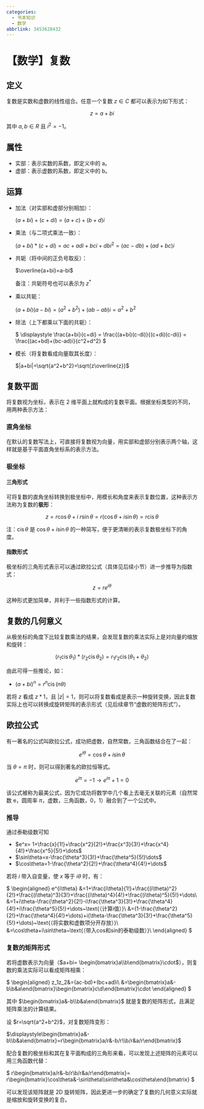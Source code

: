 ```yaml
---
categories:
  - 书本知识
  - 数学
abbrlink: 3453628432
---
```

# 【数学】复数

## 定义

复数是实数和虚数的线性组合。任意一个复数 $z\in C$ 都可以表示为如下形式：

$$z=a+bi$$

其中 $a,b\in R$ 且 $i^2=-1$。

## 属性

- 实部：表示实数的系数，即定义中的 a。
- 虚部：表示虚数的系数，即定义中的 b。

## 运算

- 加法（对实部和虚部分别相加）：

  $(a+bi)+(c+di)=(a+c)+(b+d)i$

- 乘法（与二项式乘法一致）：

  $(a+bi)*(c+di)=ac+adi+bci+dbi^2=(ac-db)+(ad+bc)i$

- 共轭（将中间的正负号取反）：

  $\overline{a+bi}=a-bi$

  备注：共轭符号也可以表示为 $z^*$

- 乘以共轭：

  $(a+bi)(a-bi)=(a^2+b^2)+(ab-ab)i=a^2+b^2$

- 除法（上下都乘以下面的共轭）：

  $
  \displaystyle \frac{a+bi}{c+di} 
  = \frac{(a+bi)(c-di)}{(c+di)(c-di)}
  = \frac{(ac+bd)+(bc-ad)i}{c^2+d^2}
  $

- 模长（将复数看成向量取其长度）：

  $|a+bi|=\sqrt{a^2+b^2}=\sqrt{z\overline{z}}$

## 复数平面

将复数视为坐标，表示在 2 维平面上就构成的复数平面。根据坐标类型的不同，用两种表示方法：

### 直角坐标

在默认的复数写法上，可直接将复数视为向量，用实部和虚部分别表示两个轴，这样就是基于平面直角坐标系的表示方法。

### 极坐标

#### 三角形式

可将复数的直角坐标转换到极坐标中，用模长和角度来表示复数位置，这种表示方法称为复数的**极形**：

$$
z = r\cos\theta+i~r\sin\theta=r(\cos\theta+i\sin\theta)=r\operatorname{cis}\theta
$$

注：$\operatorname{cis}\theta$ 是 $\cos\theta+i\sin\theta$ 的一种简写，便于更清晰的表示复数极坐标下的角度。

#### 指数形式

极坐标的三角形式表示可以通过欧拉公式（具体见后续小节）进一步推导为指数式：

$$
z=re^{i\theta}
$$

这种形式更加简单，并利于一些指数形式的计算。

## 复数的几何意义

从极坐标的角度下比较复数乘法的结果，会发现复数的乘法实际上是对向量的缩放和旋转：

$$
(r_1\operatorname{cis}\theta_1)*(r_2\operatorname{cis}\theta_2)=r_1 r_2\operatorname{cis}(\theta_1+\theta_2)
$$

由此可得一些推论，如：

- $(a+bi)^n=r^n\operatorname{cis}(n\theta)$

若将 $z$ 看成 $z*1$，且 $|z| = 1$，则可以将复数看成是表示一种旋转变换，因此复数实际上也可以转换成旋转矩阵的表示形式（见后续章节“虚数的矩阵形式”）。

## 欧拉公式

有一著名的公式叫欧拉公式，成功把虚数，自然常数，三角函数结合在了一起：

$$
e^{i\theta} = \cos\theta+i\sin\theta
$$

当 $\theta=\pi$ 时，则可以得到著名的欧拉恒等式。

$$
e^{i\pi}=-1 \rightarrow e^{i\pi}+1=0
$$

该公式被称为最美公式，因为它成功将数学中几个看上去毫无关联的元素（自然常数 e，圆周率 $\pi$，虚数，三角函数，0，1）融合到了一个公式中。

### 推导

通过泰勒级数可知

- $e^x= 1+\frac{x}{1!}+\frac{x^2}{2!}+\frac{x^3}{3!}+\frac{x^4}{4!}+\frac{x^5}{5!}+\dots$
- $\sin\theta=x-\frac{\theta^3}{3!}+\frac{\theta^5}{5!}\dots$
- $\cos\theta=1-\frac{\theta^2}{2!}+\frac{\theta^4}{4!}+\dots$

若将 $i$ 带入自变量，使 $x$ 等于 $i\theta$ 时，有：

$
\begin{aligned}
e^{i\theta}
&=1+\frac{i\theta}{1!}+\frac{(i\theta)^2}{2!}+\frac{(i\theta)^3}{3!}+\frac{(i\theta)^4}{4!}+\frac{(i\theta)^5}{5!}+\dots\\
&=1+i\theta-\frac{\theta^2}{2!}-i\frac{\theta^3}{3!}+\frac{\theta^4}{4!}+i\frac{\theta^5}{5!}+\dots~\text{（计算i值）}\\
&=(1-\frac{\theta^2}{2!}+\frac{\theta^4}{4!}+\dots)+i(\theta-\frac{\theta^3}{3!}+\frac{\theta^5}{5!}+\dots)~\text{（将实数和虚数项分开存放）}\\
&=\cos\theta+i\sin\theta~\text{（带入cos和sin的泰勒级数）}\\
\end{aligned}
$

### 复数的矩阵形式

若将虚数表示为向量（$a+bi= \begin{bmatrix}a\\b\end{bmatrix}\cdot$），则复数的乘法实际可以看成矩阵相乘：

$
\begin{aligned}
z_1z_2&=(ac-bd)+(bc+ad)i\\
&=\begin{bmatrix}a&-b\\b&a\end{bmatrix}\begin{bmatrix}c\\d\end{bmatrix}\cdot
\end{aligned}
$

其中 $\begin{bmatrix}a&-b\\b&a\end{bmatrix}$ 就是复数的矩阵形式，且满足矩阵乘法的计算结果。

设 $r=\sqrt{a^2+b^2}$，对复数矩阵变形：

$\displaystyle\begin{bmatrix}a&-b\\b&a\end{bmatrix}=r\begin{bmatrix}a/r&-b/r\\b/r&a/r\end{bmatrix}$

配合复数的极坐标和其在复平面构成的三角形来看，可以发现上述矩阵的元素可以用三角函数代替：

$
r\begin{bmatrix}a/r&-b/r\\b/r&a/r\end{bmatrix}=
r\begin{bmatrix}\cos\theta&-\sin\theta\\\sin\theta&\cos\theta\end{bmatrix}
$

可以发现该矩阵就是 2D 旋转矩阵，因此更进一步的确定了复数的几何意义实际就是缩放和旋转变换的复合。
